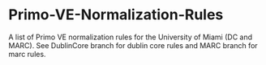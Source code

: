 # Primo-VE-Normalization-Rules
A list of Primo VE normalization rules for the University of Miami (DC and MARC).
See DublinCore branch for dublin core rules and MARC branch for marc rules.
